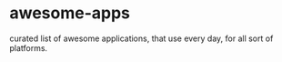 # awesome-apps
curated list of awesome applications, that use every day, for all sort of platforms.
